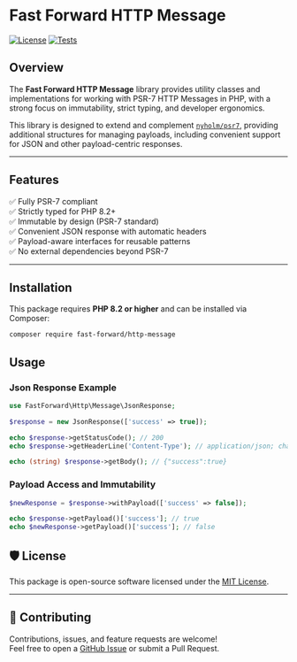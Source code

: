 # Fast Forward HTTP Message

[![License](https://img.shields.io/github/license/php-fast-forward/http-message.svg)](https://opensource.org/licenses/MIT)
[![Tests](https://github.com/php-fast-forward/http-message/actions/workflows/tests.yml/badge.svg)](https://github.com/php-fast-forward/http-message/actions)

## Overview

The **Fast Forward HTTP Message** library provides utility classes and implementations for working with PSR-7 HTTP Messages in PHP, with a strong focus on immutability, strict typing, and developer ergonomics.

This library is designed to extend and complement [`nyholm/psr7`](https://github.com/Nyholm/psr7), providing additional structures for managing payloads, including convenient support for JSON and other payload-centric responses.

---

## Features

✅ Fully PSR-7 compliant  
✅ Strictly typed for PHP 8.2+  
✅ Immutable by design (PSR-7 standard)  
✅ Convenient JSON response with automatic headers  
✅ Payload-aware interfaces for reusable patterns  
✅ No external dependencies beyond PSR-7

---

## Installation

This package requires **PHP 8.2 or higher** and can be installed via Composer:

```bash
composer require fast-forward/http-message
```

## Usage

### Json Response Example

```php
use FastForward\Http\Message\JsonResponse;

$response = new JsonResponse(['success' => true]);

echo $response->getStatusCode(); // 200
echo $response->getHeaderLine('Content-Type'); // application/json; charset=utf-8

echo (string) $response->getBody(); // {"success":true}
```

### Payload Access and Immutability

```php
$newResponse = $response->withPayload(['success' => false]);

echo $response->getPayload()['success']; // true
echo $newResponse->getPayload()['success']; // false
```

## 🛡 License

This package is open-source software licensed under the [MIT License](https://opensource.org/licenses/MIT).

---

## 🤝 Contributing

Contributions, issues, and feature requests are welcome!  
Feel free to open a [GitHub Issue](https://github.com/php-fast-forward/http-message/issues) or submit a Pull Request.
